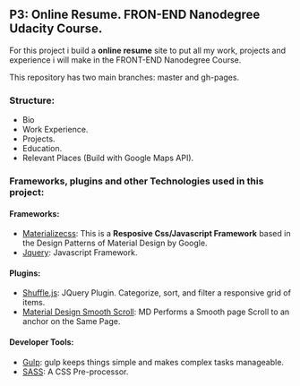 ## P3: Online Resume. FRON-END Nanodegree Udacity Course.

For this project i build a **online resume** site to put all my work, projects and experience i will make in the FRONT-END Nanodegree Course.

This repository has two main branches: master and gh-pages.

### Structure:

- Bio
- Work Experience.
- Projects.
- Education.
- Relevant Places (Build with Google Maps API).

### Frameworks, plugins and other Technologies used in this project:

#### Frameworks:

* [Materializecss](http://materializecss.com/getting-started.html): This is a **Resposive Css/Javascript Framework** based in the Design Patterns of Material Design by Google.
* [Jquery](https://jquery.com/): Javascript Framework.

#### Plugins:

* [Shuffle.js](https://github.com/Vestride/Shuffle): JQuery Plugin. Categorize, sort, and filter a responsive grid of items.
* [Material Design Smooth Scroll](http://www.mirchu.net/material-design-smooth-scroll/): MD Performs a Smooth page Scroll to an anchor on the Same Page.

#### Developer Tools:

* [Gulp](http://gulpjs.com/): gulp keeps things simple and makes complex tasks manageable.
* [SASS](http://sass-lang.com/): A CSS Pre-processor.